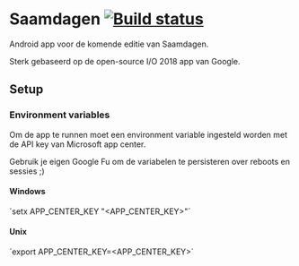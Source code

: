 # Saamdagen [![Build status](https://build.appcenter.ms/v0.1/apps/c8c2737c-9fdb-42aa-bb29-9f6ebcb95512/branches/master/badge)](https://appcenter.ms)

Android app voor de komende editie van Saamdagen.

Sterk gebaseerd op de open-source I/O 2018 app van Google.

## Setup

### Environment variables

Om de app te runnen moet een environment variable ingesteld worden met de API key van Microsoft app center.

Gebruik je eigen Google Fu om de variabelen te persisteren over reboots en sessies ;)

#### Windows

´setx APP_CENTER_KEY "<APP_CENTER_KEY>"´

#### Unix

´export APP_CENTER_KEY=<APP_CENTER_KEY>´